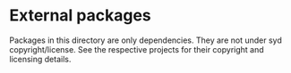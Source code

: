 # External packages

Packages in this directory are only dependencies. They are not under syd copyright/license.
See the respective projects for their copyright and licensing details.
